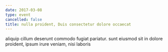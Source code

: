 ```yaml
---
date: 2017-03-08
type: event
cancelled: false
title: nulla proident, Duis consectetur dolore occaecat
---
```

aliquip cillum deserunt commodo fugiat pariatur. sunt eiusmod sit in dolore proident, ipsum irure veniam, nisi laboris